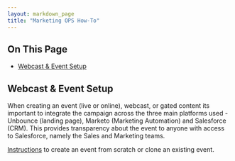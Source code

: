 ```yaml
---
layout: markdown_page
title: "Marketing OPS How-To"
---
```


## On This Page
- [Webcast &amp; Event Setup](#setup)

## Webcast &amp; Event Setup <a name="setup"></a>  
When creating an event (live or online), webcast, or gated content its important to integrate the campaign across the three main platforms used - Unbounce (landing page), Marketo (Marketing Automation) and Salesforce (CRM). This provides transparency about the event to anyone with access to Salesforce, namely the Sales and Marketing teams.  

[Instructions](https://docs.google.com/a/gitlab.com/document/d/1yWPT2yxxhBIpBFjqZLS3SBaKEJdxSBdSKG72dcrDF5k/edit?usp=sharing) to create an event from scratch or clone an existing event. 

